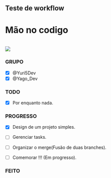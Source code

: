 ## Teste de workflow

<div>
<h1>Mão no codigo</h1>
<br>
<img src="https://media.giphy.com/media/Fe1r1GFDLo0UyeZk8Q/giphy.gif">
</div>

### GRUPO

- [x] @Yuri5Dev
- [x] @Yago_Dev

### TODO

- [x] Por enquanto nada.

### PROGRESSO

- [x] Design de um projeto simples.

- [ ] Gerenciar tasks.

- [ ] Organizar o merge(Fusão de duas branches).

- [ ] Comemorar !!! (Em progresso).

### FEITO

